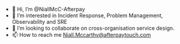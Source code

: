 - 👋 Hi, I’m @NiallMcC-Afterpay
- 👀 I’m interested in Incident Response, Problem Management, Observability and SRE
- 💞️ I’m looking to collaborate on cross-organisation service design.
- 📫 How to reach me Niall.Mccarthy@afterpaytouch.com

<!---
NiallMcC-Afterpay/NiallMcC-Afterpay is a ✨ special ✨ repository because its `README.md` (this file) appears on your GitHub profile.
You can click the Preview link to take a look at your changes.
--->
